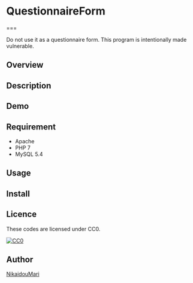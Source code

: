 # QuestionnaireForm
===

Do not use it as a questionnaire form.
This program is intentionally made vulnerable.

## Overview

## Description

## Demo

## Requirement
- Apache
- PHP 7
- MySQL 5.4

## Usage

## Install

## Licence

These codes are licensed under CC0.

[![CC0](http://i.creativecommons.org/p/zero/1.0/88x31.png "CC0")](http://creativecommons.org/publicdomain/zero/1.0/deed.ja)

## Author

[NikaidouMari](https://github.com/nikaidoumari)
